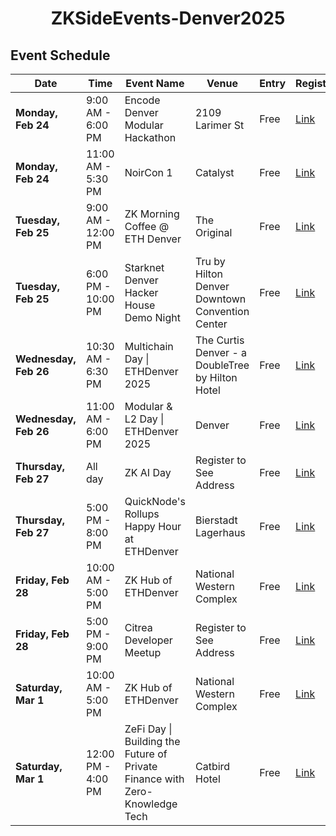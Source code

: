 <div align="center">

# ZKSideEvents-Denver2025

</div>


## Event Schedule

| **Date**               | **Time**               | **Event Name**                                              | **Venue**                                              | **Entry**   | **Registration** |
|------------------------|-----------------------|------------------------------------------------------------|--------------------------------------------------------|-------------|------------------|
| **Monday, Feb 24**     | 9:00 AM - 6:00 PM     | Encode Denver Modular Hackathon                            | 2109 Larimer St                                        | Free        | [Link](#)        |
| **Monday, Feb 24**     | 11:00 AM - 5:30 PM    | NoirCon 1                                                  | Catalyst                                               | Free        | [Link](#)        |
| **Tuesday, Feb 25**    | 9:00 AM - 12:00 PM    | ZK Morning Coffee @ ETH Denver                             | The Original                                           | Free        | [Link](#)        |
| **Tuesday, Feb 25**    | 6:00 PM - 10:00 PM    | Starknet Denver Hacker House Demo Night                    | Tru by Hilton Denver Downtown Convention Center        | Free        | [Link](#)        |
| **Wednesday, Feb 26**  | 10:30 AM - 6:30 PM    | Multichain Day \| ETHDenver 2025                           | The Curtis Denver - a DoubleTree by Hilton Hotel       | Free        | [Link](#)        |
| **Wednesday, Feb 26**  | 11:00 AM - 6:00 PM    | Modular & L2 Day \| ETHDenver 2025                         | Denver                                                 | Free        | [Link](#)        |
| **Thursday, Feb 27**   | All day               | ZK AI Day                                                  | Register to See Address                                | Free        | [Link](#)        |
| **Thursday, Feb 27**   | 5:00 PM - 8:00 PM     | QuickNode's Rollups Happy Hour at ETHDenver               | Bierstadt Lagerhaus                                    | Free        | [Link](#)        |
| **Friday, Feb 28**     | 10:00 AM - 5:00 PM    | ZK Hub of ETHDenver                                        | National Western Complex                               | Free        | [Link](#)        |
| **Friday, Feb 28**     | 5:00 PM - 9:00 PM     | Citrea Developer Meetup                                    | Register to See Address                                | Free        | [Link](#)        |
| **Saturday, Mar 1**    | 10:00 AM - 5:00 PM    | ZK Hub of ETHDenver                                        | National Western Complex                               | Free        | [Link](#)        |
| **Saturday, Mar 1**    | 12:00 PM - 4:00 PM    | ZeFi Day \| Building the Future of Private Finance with Zero-Knowledge Tech | Catbird Hotel                          | Free        | [Link](#)        |
